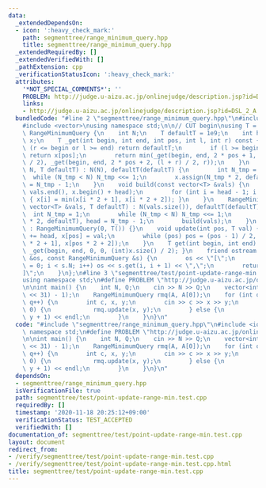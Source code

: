 ```yaml
---
data:
  _extendedDependsOn:
  - icon: ':heavy_check_mark:'
    path: segmenttree/range_minimum_query.hpp
    title: segmenttree/range_minimum_query.hpp
  _extendedRequiredBy: []
  _extendedVerifiedWith: []
  _pathExtension: cpp
  _verificationStatusIcon: ':heavy_check_mark:'
  attributes:
    '*NOT_SPECIAL_COMMENTS*': ''
    PROBLEM: http://judge.u-aizu.ac.jp/onlinejudge/description.jsp?id=DSL_2_A
    links:
    - http://judge.u-aizu.ac.jp/onlinejudge/description.jsp?id=DSL_2_A
  bundledCode: "#line 2 \"segmenttree/range_minimum_query.hpp\"\n#include <iostream>\n\
    #include <vector>\nusing namespace std;\n\n// CUT begin\nusing T = int;\nstruct\
    \ RangeMinimumQuery {\n    int N;\n    T defaultT = 1e9;\n    int head;\n    vector<T>\
    \ x;\n    T _get(int begin, int end, int pos, int l, int r) const {\n        if\
    \ (r <= begin or l >= end) return defaultT;\n        if (l >= begin and r <= end)\
    \ return x[pos];\n        return min(_get(begin, end, 2 * pos + 1, l, (l + r)\
    \ / 2), _get(begin, end, 2 * pos + 2, (l + r) / 2, r));\n    }\n    RangeMinimumQuery(int\
    \ N, T defaultT) : N(N), defaultT(defaultT) {\n        int N_tmp = 1;\n      \
    \  while (N_tmp < N) N_tmp <<= 1;\n        x.assign(N_tmp * 2, defaultT), head\
    \ = N_tmp - 1;\n    }\n    void build(const vector<T> &vals) {\n        copy(vals.begin(),\
    \ vals.end(), x.begin() + head);\n        for (int i = head - 1; i >= 0; i--)\
    \ { x[i] = min(x[i * 2 + 1], x[i * 2 + 2]); }\n    }\n    RangeMinimumQuery(const\
    \ vector<T> &vals, T defaultT) : N(vals.size()), defaultT(defaultT) {\n      \
    \  int N_tmp = 1;\n        while (N_tmp < N) N_tmp <<= 1;\n        x.assign(N_tmp\
    \ * 2, defaultT), head = N_tmp - 1;\n        build(vals);\n    }\n    RangeMinimumQuery()\
    \ : RangeMinimumQuery(0, T()) {}\n    void update(int pos, T val) {\n        pos\
    \ += head, x[pos] = val;\n        while (pos) pos = (pos - 1) / 2, x[pos] = min(x[pos\
    \ * 2 + 1], x[pos * 2 + 2]);\n    }\n    T get(int begin, int end) const { return\
    \ _get(begin, end, 0, 0, (int)x.size() / 2); }\n    friend ostream &operator<<(ostream\
    \ &os, const RangeMinimumQuery &s) {\n        os << \"[\";\n        for (int i\
    \ = 0; i < s.N; i++) os << s.get(i, i + 1) << \",\";\n        return os << \"\
    ]\";\n    }\n};\n#line 3 \"segmenttree/test/point-update-range-min.test.cpp\"\n\
    using namespace std;\n#define PROBLEM \"http://judge.u-aizu.ac.jp/onlinejudge/description.jsp?id=DSL_2_A\"\
    \n\nint main() {\n    int N, Q;\n    cin >> N >> Q;\n    vector<int> A(N, (1LL\
    \ << 31) - 1);\n    RangeMinimumQuery rmq(A, A[0]);\n    for (int q = 0; q < Q;\
    \ q++) {\n        int c, x, y;\n        cin >> c >> x >> y;\n        if (c ==\
    \ 0) {\n            rmq.update(x, y);\n        } else {\n            cout << rmq.get(x,\
    \ y + 1) << endl;\n        }\n    }\n}\n"
  code: "#include \"segmenttree/range_minimum_query.hpp\"\n#include <iostream>\nusing\
    \ namespace std;\n#define PROBLEM \"http://judge.u-aizu.ac.jp/onlinejudge/description.jsp?id=DSL_2_A\"\
    \n\nint main() {\n    int N, Q;\n    cin >> N >> Q;\n    vector<int> A(N, (1LL\
    \ << 31) - 1);\n    RangeMinimumQuery rmq(A, A[0]);\n    for (int q = 0; q < Q;\
    \ q++) {\n        int c, x, y;\n        cin >> c >> x >> y;\n        if (c ==\
    \ 0) {\n            rmq.update(x, y);\n        } else {\n            cout << rmq.get(x,\
    \ y + 1) << endl;\n        }\n    }\n}\n"
  dependsOn:
  - segmenttree/range_minimum_query.hpp
  isVerificationFile: true
  path: segmenttree/test/point-update-range-min.test.cpp
  requiredBy: []
  timestamp: '2020-11-18 20:25:12+09:00'
  verificationStatus: TEST_ACCEPTED
  verifiedWith: []
documentation_of: segmenttree/test/point-update-range-min.test.cpp
layout: document
redirect_from:
- /verify/segmenttree/test/point-update-range-min.test.cpp
- /verify/segmenttree/test/point-update-range-min.test.cpp.html
title: segmenttree/test/point-update-range-min.test.cpp
---
```

